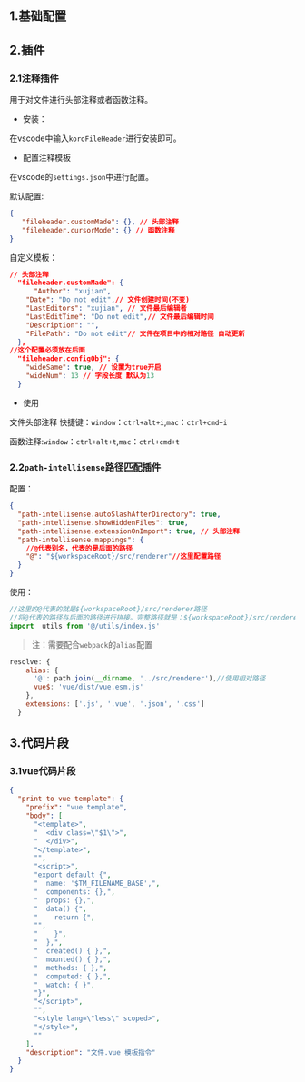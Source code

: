 ## 1.基础配置

## 2.插件

### 2.1注释插件

用于对文件进行头部注释或者函数注释。

- 安装：

在vscode中输入`koroFileHeader`进行安装即可。

- 配置注释模板

在vscode的`settings.json`中进行配置。

默认配置:

```json
{
   "fileheader.customMade": {}, // 头部注释
   "fileheader.cursorMode": {} // 函数注释 
}
```

自定义模板：

```json
// 头部注释
  "fileheader.customMade": {
      "Author": "xujian",
    "Date": "Do not edit",// 文件创建时间(不变)
    "LastEditors": "xujian", // 文件最后编辑者
    "LastEditTime": "Do not edit",// 文件最后编辑时间
    "Description": "",
    "FilePath": "Do not edit"// 文件在项目中的相对路径 自动更新
  },
//这个配置必须放在后面
  "fileheader.configObj": {
    "wideSame": true, // 设置为true开启
    "wideNum": 13 // 字段长度 默认为13
  }
```

- 使用

文件头部注释 快捷键：`window`：`ctrl+alt+i`,`mac`：`ctrl+cmd+i`

函数注释:`window`：`ctrl+alt+t`,`mac`：`ctrl+cmd+t`

### 2.2`path-intellisense`路径匹配插件

配置：

```json
{
  "path-intellisense.autoSlashAfterDirectory": true,
  "path-intellisense.showHiddenFiles": true,
  "path-intellisense.extensionOnImport": true, // 头部注释
  "path-intellisense.mappings": {
    //@代表别名，代表的是后面的路径
    "@": "${workspaceRoot}/src/renderer"//这里配置路径
  }
}
```

使用：

```js
//这里的@代表的就是${workspaceRoot}/src/renderer路径
//将@代表的路径与后面的路径进行拼接。完整路径就是：${workspaceRoot}/src/renderer/utils/index.js
import  utils from '@/utils/index.js'
```

> 注：需要配合`webpack`的`alias`配置

```js
resolve: {
    alias: {
      '@': path.join(__dirname, '../src/renderer'),//使用相对路径
      vue$: 'vue/dist/vue.esm.js'
    },
    extensions: ['.js', '.vue', '.json', '.css']
  }
```

## 3.代码片段

### 3.1vue代码片段

```json
{
  "print to vue template": {
    "prefix": "vue template",
    "body": [
      "<template>",
      "  <div class=\"$1\">",
      "  </div>",
      "</template>",
      "",
      "<script>",
      "export default {",
      "  name: '$TM_FILENAME_BASE',",
      "  components: {},",
      "  props: {},",
      "  data() {",
      "    return {",
      "",
      "    }",
      "  },",
      "  created() { },",
      "  mounted() { },",
      "  methods: { },",
      "  computed: { },",
      "  watch: { }",
      "}",
      "</script>",
      "",
      "<style lang=\"less\" scoped>",
      "</style>",
      ""
    ],
    "description": "文件.vue 模板指令"
  }
}
```


